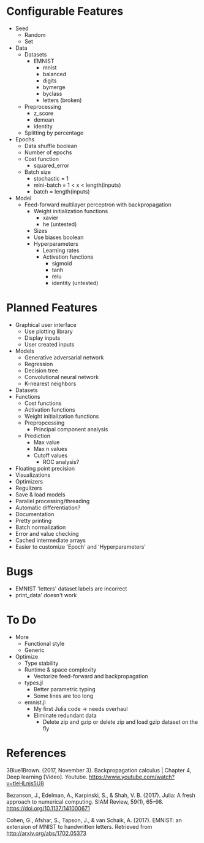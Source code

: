 
# Configurable Features

- Seed
    - Random
    - Set
- Data
    - Datasets
         - EMNIST
            - mnist
            - balanced
            - digits
            - bymerge
            - byclass
            - letters (broken)
    - Preprocessing
        - z_score
        - demean
        - identity
    - Splitting by percentage
- Epochs
    - Data shuffle boolean
    - Number of epochs
    - Cost function
        - squared_error
    - Batch size
        - stochastic = 1
        - mini-batch = 1 < x < length(inputs)
        - batch = length(inputs)
- Model
    - Feed-forward multilayer perceptron with backpropagation
        - Weight initialization functions
            - xavier
            - he (untested)
        - Sizes
        - Use biases boolean
        - Hyperparameters
            - Learning rates
            - Activation functions
                - sigmoid
                - tanh
                - relu
                - identity (untested)


# Planned Features

- Graphical user interface
    - Use plotting library
    - Display inputs
    - User created inputs
- Models
    - Generative adversarial network
    - Regression
    - Decision tree
    - Convolutional neural network
    - K-nearest neighbors
- Datasets
- Functions
    - Cost functions
    - Activation functions
    - Weight initialization functions
    - Prepropcessing
        - Principal component analysis
    - Prediction
        - Max value
        - Max n values
        - Cutoff values
            - ROC analysis?
- Floating point precision
- Visualizations
- Optimizers
- Regulizers
- Save & load models
- Parallel processing/threading
- Automatic differentiation?
- Documentation
- Pretty printing
- Batch normalization
- Error and value checking
- Cached intermediate arrays
- Easier to customize 'Epoch' and 'Hyperparameters'


# Bugs

- EMNIST 'letters' dataset labels are incorrect
- print_data' doesn't work


# To Do

- More
    - Functional style
    - Generic
- Optimize
    - Type stability
    - Runtime & space complexity
        - Vectorize feed-forward and backpropagation
    - types.jl
        - Better parametric typing
        - Some lines are too long
    - emnist.jl
        - My first Julia code -> needs overhaul
        - Eliminate redundant data
            - Delete zip and gzip or delete zip and load gzip dataset on the fly

# References

3Blue1Brown. (2017, November 3). Backpropagation calculus | Chapter 4, Deep learning [Video]. Youtube. https://www.youtube.com/watch?v=tIeHLnjs5U8

Bezanson, J., Edelman, A., Karpinski, S., & Shah, V. B. (2017). Julia: A fresh approach to numerical computing. SIAM Review, 59(1), 65–98. https://doi.org/10.1137/141000671

Cohen, G., Afshar, S., Tapson, J., & van Schaik, A. (2017). EMNIST: an extension of MNIST to handwritten letters. Retrieved from http://arxiv.org/abs/1702.05373

